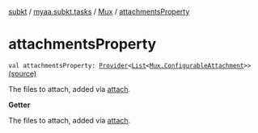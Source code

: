 [subkt](../../index.md) / [myaa.subkt.tasks](../index.md) / [Mux](index.md) / [attachmentsProperty](./attachments-property.md)

# attachmentsProperty

`val attachmentsProperty: `[`Provider`](https://docs.gradle.org/current/javadoc/org/gradle/api/provider/Provider.html)`<`[`List`](https://kotlinlang.org/api/latest/jvm/stdlib/kotlin.collections/-list/index.html)`<`[`Mux.ConfigurableAttachment`](-configurable-attachment/index.md)`>>` [(source)](https://github.com/Myaamori/SubKt/blob/0.1.12/src/main/kotlin/myaa/subkt/tasks/muxtask.kt#L535)

The files to attach, added via [attach](attach.md).

**Getter**

The files to attach, added via [attach](attach.md).

